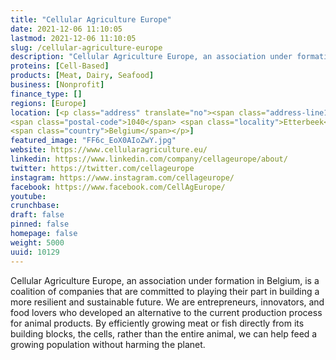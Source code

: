 ```yaml
---
title: "Cellular Agriculture Europe"
date: 2021-12-06 11:10:05
lastmod: 2021-12-06 11:10:05
slug: /cellular-agriculture-europe
description: "Cellular Agriculture Europe, an association under formation in Belgium, is a coalition of companies that are committed to playing their part in building a more resilient and sustainable future. We are entrepreneurs, innovators, and food lovers who developed an alternative to the current production process for animal products. By efficiently growing meat or fish directly from its building blocks, the cells, rather than the entire animal, we can help feed a growing population without harming the planet."
proteins: [Cell-Based]
products: [Meat, Dairy, Seafood]
business: [Nonprofit]
finance_type: []
regions: [Europe]
location: [<p class="address" translate="no"><span class="address-line1">Avenue de Tervueren 13A</span><br>
<span class="postal-code">1040</span> <span class="locality">Etterbeek</span><br>
<span class="country">Belgium</span></p>]
featured_image: "FF6c_EoX0AIoZwY.jpg"
website: https://www.cellularagriculture.eu/
linkedin: https://www.linkedin.com/company/cellageurope/about/
twitter: https://twitter.com/cellageurope
instagram: https://www.instagram.com/cellageurope/
facebook: https://www.facebook.com/CellAgEurope/
youtube: 
crunchbase: 
draft: false
pinned: false
homepage: false
weight: 5000
uuid: 10129
---
```

Cellular Agriculture Europe, an association under formation in Belgium, is a coalition of companies that are committed to playing their part in building a more resilient and sustainable future. We are entrepreneurs, innovators, and food lovers who developed an alternative to the current production process for animal products. By efficiently growing meat or fish directly from its building blocks, the cells, rather than the entire animal, we can help feed a growing population without harming the planet.
